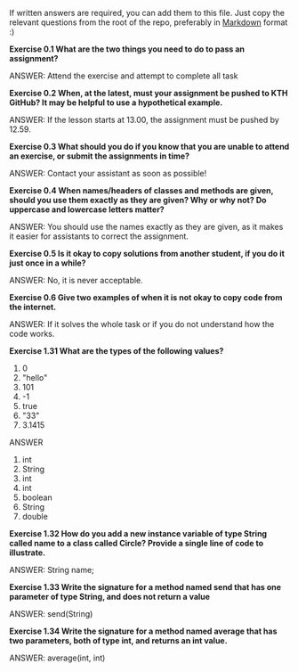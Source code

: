 If written answers are required, you can add them to this file. Just copy the relevant questions from the root of the repo, preferably in [Markdown](https://guides.github.com/features/mastering-markdown/) format :)

**Exercise 0.1 What are the two things you need to do to pass an assignment?**

ANSWER: Attend the exercise and attempt to complete all task

**Exercise 0.2 When, at the latest, must your assignment be pushed to KTH GitHub? It may be helpful to use a hypothetical example.**

ANSWER: If the lesson starts at 13.00, the assignment must be pushed by 12.59.

**Exercise 0.3 What should you do if you know that you are unable to attend an exercise, or submit the assignments in time?** 

ANSWER: Contact your assistant as soon as possible!

**Exercise 0.4 When names/headers of classes and methods are given, should you use them exactly as they are given? Why or why not? Do uppercase and lowercase letters matter?**

ANSWER: You should use the names exactly as they are given, as it makes it easier for assistants to correct the assignment. 

**Exercise 0.5 Is it okay to copy solutions from another student, if you do it just once in a while?** 

ANSWER: No, it is never acceptable. 

**Exercise 0.6 Give two examples of when it is not okay to copy code from the internet.** 

ANSWER: If it solves the whole task or if you do not understand how the code works.

**Exercise 1.31 What are the types of the following values?**
1. 0
2. "hello"
3. 101
4. -1
5. true
6. "33"
7. 3.1415

ANSWER
1. int
2. String
3. int
4. int
5. boolean
6. String
7. double

**Exercise 1.32 How do you add a new instance variable of type String called name to a class called Circle? Provide a single line of code to illustrate.**

ANSWER: String name;

**Exercise 1.33 Write the signature for a method named send that has one parameter of type String, and does not return a value**

ANSWER: send(String)	

**Exercise 1.34 Write the signature for a method named average that has two parameters, both of type int, and returns an int value.**

ANSWER: average(int, int)


